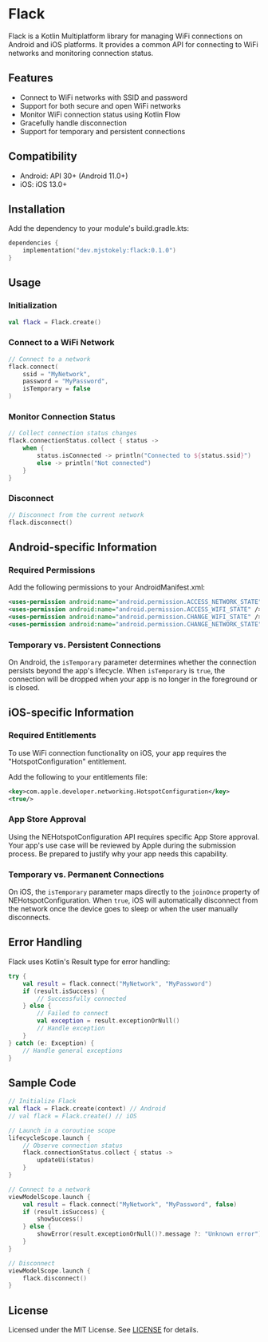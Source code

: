 # Flack

Flack is a Kotlin Multiplatform library for managing WiFi connections on Android and iOS platforms. It provides a common API for connecting to WiFi networks and monitoring connection status.

## Features

- Connect to WiFi networks with SSID and password
- Support for both secure and open WiFi networks
- Monitor WiFi connection status using Kotlin Flow
- Gracefully handle disconnection
- Support for temporary and persistent connections

## Compatibility

- Android: API 30+ (Android 11.0+)
- iOS: iOS 13.0+

## Installation

Add the dependency to your module's build.gradle.kts:

```kotlin
dependencies {
    implementation("dev.mjstokely:flack:0.1.0")
}
```

## Usage

### Initialization

```kotlin
val flack = Flack.create()
```

### Connect to a WiFi Network

```kotlin
// Connect to a network
flack.connect(
    ssid = "MyNetwork", 
    password = "MyPassword", 
    isTemporary = false
)
```

### Monitor Connection Status

```kotlin
// Collect connection status changes
flack.connectionStatus.collect { status ->
    when {
        status.isConnected -> println("Connected to ${status.ssid}")
        else -> println("Not connected")
    }
}
```

### Disconnect

```kotlin
// Disconnect from the current network
flack.disconnect()
```

## Android-specific Information

### Required Permissions

Add the following permissions to your AndroidManifest.xml:

```xml
<uses-permission android:name="android.permission.ACCESS_NETWORK_STATE" />
<uses-permission android:name="android.permission.ACCESS_WIFI_STATE" />
<uses-permission android:name="android.permission.CHANGE_WIFI_STATE" />
<uses-permission android:name="android.permission.CHANGE_NETWORK_STATE" />
```

### Temporary vs. Persistent Connections

On Android, the `isTemporary` parameter determines whether the connection persists beyond the app's lifecycle. When `isTemporary` is `true`, the connection will be dropped when your app is no longer in the foreground or is closed.

## iOS-specific Information

### Required Entitlements

To use WiFi connection functionality on iOS, your app requires the "HotspotConfiguration" entitlement.

Add the following to your entitlements file:

```xml
<key>com.apple.developer.networking.HotspotConfiguration</key>
<true/>
```

### App Store Approval

Using the NEHotspotConfiguration API requires specific App Store approval. Your app's use case will be reviewed by Apple during the submission process. Be prepared to justify why your app needs this capability.

### Temporary vs. Permanent Connections

On iOS, the `isTemporary` parameter maps directly to the `joinOnce` property of NEHotspotConfiguration. When `true`, iOS will automatically disconnect from the network once the device goes to sleep or when the user manually disconnects.

## Error Handling

Flack uses Kotlin's Result type for error handling:

```kotlin
try {
    val result = flack.connect("MyNetwork", "MyPassword")
    if (result.isSuccess) {
        // Successfully connected
    } else {
        // Failed to connect
        val exception = result.exceptionOrNull()
        // Handle exception
    }
} catch (e: Exception) {
    // Handle general exceptions
}
```

## Sample Code

```kotlin
// Initialize Flack
val flack = Flack.create(context) // Android
// val flack = Flack.create() // iOS

// Launch in a coroutine scope
lifecycleScope.launch {
    // Observe connection status
    flack.connectionStatus.collect { status ->
        updateUi(status)
    }
}

// Connect to a network
viewModelScope.launch {
    val result = flack.connect("MyNetwork", "MyPassword", false)
    if (result.isSuccess) {
        showSuccess()
    } else {
        showError(result.exceptionOrNull()?.message ?: "Unknown error")
    }
}

// Disconnect
viewModelScope.launch {
    flack.disconnect()
}
```

## License

Licensed under the MIT License. See [LICENSE](LICENSE) for details.